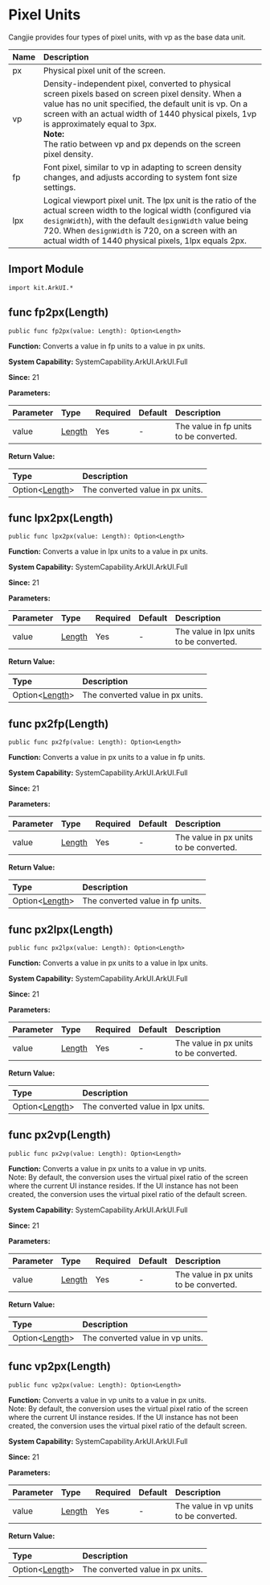 # Pixel Units

Cangjie provides four types of pixel units, with vp as the base data unit.

| Name | Description |
|:---|:---|
| px | Physical pixel unit of the screen. |
| vp | Density-independent pixel, converted to physical screen pixels based on screen pixel density. When a value has no unit specified, the default unit is vp. On a screen with an actual width of 1440 physical pixels, 1vp is approximately equal to 3px.<br/>**Note:** <br/> The ratio between vp and px depends on the screen pixel density. |
| fp | Font pixel, similar to vp in adapting to screen density changes, and adjusts according to system font size settings. |
| lpx | Logical viewport pixel unit. The lpx unit is the ratio of the actual screen width to the logical width (configured via `designWidth`), with the default `designWidth` value being 720. When `designWidth` is 720, on a screen with an actual width of 1440 physical pixels, 1lpx equals 2px. |

## Import Module

```cangjie
import kit.ArkUI.*
```

## func fp2px(Length)

```cangjie
public func fp2px(value: Length): Option<Length>
```

**Function:** Converts a value in fp units to a value in px units.

**System Capability:** SystemCapability.ArkUI.ArkUI.Full

**Since:** 21

**Parameters:**

| Parameter | Type | Required | Default | Description |
|:---|:---|:---|:---|:---|
| value | [Length](../BasicServicesKit/cj-apis-base.md#interface-length) | Yes | - | The value in fp units to be converted. |

**Return Value:**

| Type | Description |
|:----|:----|
| Option\<[Length](../BasicServicesKit/cj-apis-base.md#interface-length)> | The converted value in px units. |

## func lpx2px(Length)

```cangjie
public func lpx2px(value: Length): Option<Length>
```

**Function:** Converts a value in lpx units to a value in px units.

**System Capability:** SystemCapability.ArkUI.ArkUI.Full

**Since:** 21

**Parameters:**

| Parameter | Type | Required | Default | Description |
|:---|:---|:---|:---|:---|
| value | [Length](../BasicServicesKit/cj-apis-base.md#interface-length) | Yes | - | The value in lpx units to be converted. |

**Return Value:**

| Type | Description |
|:----|:----|
| Option\<[Length](../BasicServicesKit/cj-apis-base.md#interface-length)> | The converted value in px units. |

## func px2fp(Length)

```cangjie
public func px2fp(value: Length): Option<Length>
```

**Function:** Converts a value in px units to a value in fp units.

**System Capability:** SystemCapability.ArkUI.ArkUI.Full

**Since:** 21

**Parameters:**

| Parameter | Type | Required | Default | Description |
|:---|:---|:---|:---|:---|
| value | [Length](../BasicServicesKit/cj-apis-base.md#interface-length) | Yes | - | The value in px units to be converted. |

**Return Value:**

| Type | Description |
|:----|:----|
| Option\<[Length](../BasicServicesKit/cj-apis-base.md#interface-length)> | The converted value in fp units. |

## func px2lpx(Length)

```cangjie
public func px2lpx(value: Length): Option<Length>
```

**Function:** Converts a value in px units to a value in lpx units.

**System Capability:** SystemCapability.ArkUI.ArkUI.Full

**Since:** 21

**Parameters:**

| Parameter | Type | Required | Default | Description |
|:---|:---|:---|:---|:---|
| value | [Length](../BasicServicesKit/cj-apis-base.md#interface-length) | Yes | - | The value in px units to be converted. |

**Return Value:**

| Type | Description |
|:----|:----|
| Option\<[Length](../BasicServicesKit/cj-apis-base.md#interface-length)> | The converted value in lpx units. |

## func px2vp(Length)

```cangjie
public func px2vp(value: Length): Option<Length>
```

**Function:** Converts a value in px units to a value in vp units.<br>Note: By default, the conversion uses the virtual pixel ratio of the screen where the current UI instance resides. If the UI instance has not been created, the conversion uses the virtual pixel ratio of the default screen.

**System Capability:** SystemCapability.ArkUI.ArkUI.Full

**Since:** 21

**Parameters:**

| Parameter | Type | Required | Default | Description |
|:---|:---|:---|:---|:---|
| value | [Length](../BasicServicesKit/cj-apis-base.md#interface-length) | Yes | - | The value in px units to be converted. |

**Return Value:**

| Type | Description |
|:----|:----|
| Option\<[Length](../BasicServicesKit/cj-apis-base.md#interface-length)> | The converted value in vp units. |

## func vp2px(Length)

```cangjie
public func vp2px(value: Length): Option<Length>
```

**Function:** Converts a value in vp units to a value in px units.<br>Note: By default, the conversion uses the virtual pixel ratio of the screen where the current UI instance resides. If the UI instance has not been created, the conversion uses the virtual pixel ratio of the default screen.

**System Capability:** SystemCapability.ArkUI.ArkUI.Full

**Since:** 21

**Parameters:**

| Parameter | Type | Required | Default | Description |
|:---|:---|:---|:---|:---|
| value | [Length](../BasicServicesKit/cj-apis-base.md#interface-length) | Yes | - | The value in vp units to be converted. |

**Return Value:**

| Type | Description |
|:----|:----|
| Option\<[Length](../BasicServicesKit/cj-apis-base.md#interface-length)> | The converted value in px units. |